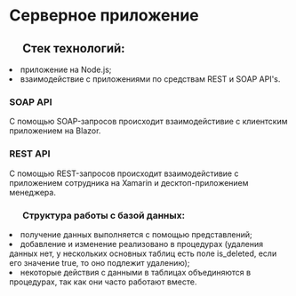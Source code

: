 # Серверное приложение

<ol><h2>Стек технологий: </h2></ol>
<li> приложение на Node.js;</li>
<li> взаимодействие с приложениями по средствам REST и SOAP API's.</li>

<h3>SOAP API</h3>
С помощью SOAP-запросов происходит взаимодейстивие с клиентским приложением на Blazor.

<h3>REST API</h3>
С помощью REST-запросов происходит взаимодейстивие с приложением сотрудника на Xamarin и десктоп-приложением менеджера.


<ol><h3>Структура работы с базой данных: </h3></ol>
<li> получение данных выполняется с помощью представлений;</li>
<li> добавление и изменение реализовано в процедурах (удаления данных нет, у нескольких основных таблиц есть поле is_deleted, если его значение true, то оно подлежит удалению);</li>
<li> некоторые действия с данными в таблицах объединяются в процедурах, так как они часто работают вместе.</li>
